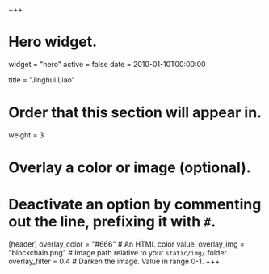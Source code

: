 +++
# Hero widget.
widget = "hero"
active = false
date = 2010-01-10T00:00:00

title = "Jinghui Liao"

# Order that this section will appear in.
weight = 3

# Overlay a color or image (optional).
#   Deactivate an option by commenting out the line, prefixing it with `#`.
[header]
  overlay_color = "#666"  # An HTML color value.
  overlay_img = "blockchain.png"  # Image path relative to your `static/img/` folder.
  overlay_filter = 0.4  # Darken the image. Value in range 0-1.
+++
